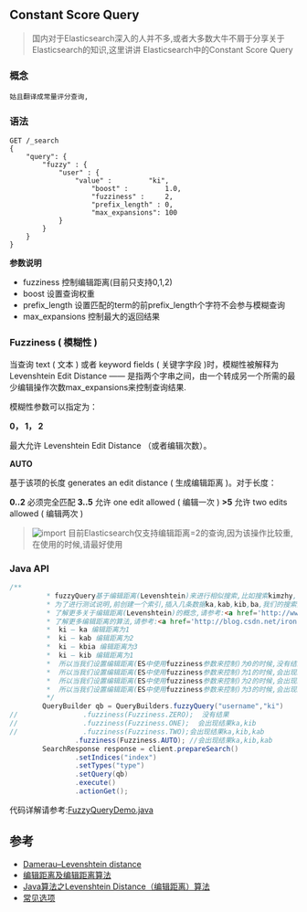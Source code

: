 ## Constant Score Query

>  国内对于Elasticsearch深入的人并不多,或者大多数大牛不屑于分享关于Elasticsearch的知识,这里讲讲 Elasticsearch中的Constant Score Query

### 概念

    姑且翻译成常量评分查询,

### 语法

~~~
GET /_search
{
    "query": {
        "fuzzy" : {
            "user" : {
                "value" :         "ki",
                    "boost" :         1.0,
                    "fuzziness" :     2,
                    "prefix_length" : 0,
                    "max_expansions": 100
            }
        }
    }
}
~~~

**参数说明**
- fuzziness   控制编辑距离(目前只支持0,1,2)
- boost 设置查询权重
- prefix_length  设置匹配的term的前prefix_length个字符不会参与模糊查询
- max_expansions 控制最大的返回结果


### Fuzziness ( 模糊性 )

当查询 text ( 文本 ) 或者 keyword fields ( 关键字字段 )时，模糊性被解释为 Levenshtein Edit Distance —— 是指两个字串之间，由一个转成另一个所需的最少编辑操作次数max_expansions来控制查询结果.

模糊性参数可以指定为：

**0， 1， 2**

最大允许 Levenshtein Edit Distance （或者编辑次数）。

**AUTO**

基于该项的长度 generates an edit distance ( 生成编辑距离 )。对于长度：

**0..2**
必须完全匹配
**3..5**
允许 one edit allowed ( 编辑一次 )
**>5**
允许 two edits allowed ( 编辑两次 )

> ![import](https://www.elastic.co/guide/en/elasticsearch/reference/5.5/images/icons/tip.png)  目前Elasticsearch仅支持编辑距离=2的查询,因为该操作比较重,在使用的时候,请最好使用

### Java API

~~~java
/**
         * fuzzyQuery基于编辑距离(Levenshtein)来进行相似搜索,比如搜索kimzhy,可以搜索出kinzhy(编辑距离为1)
         * 为了进行测试说明,前创建一个索引,插入几条数据ka,kab,kib,ba,我们的搜索源为ki
         * 了解更多关于编辑距离(Levenshtein)的概念,请参考:<a href='http://www.cnblogs.com/biyeymyhjob/archive/2012/09/28/2707343.html'></a>
         * 了解更多编辑距离的算法,请参考:<a href='http://blog.csdn.net/ironrabbit/article/details/18736185'></a>
         *  ki — ka 编辑距离为1
         *  ki — kab 编辑距离为2
         *  ki — kbia 编辑距离为3
         *  ki — kib 编辑距离为1
         *  所以当我们设置编辑距离(ES中使用fuzziness参数来控制)为0的时候,没有结果
         *  所以当我们设置编辑距离(ES中使用fuzziness参数来控制)为1的时候,会出现结果ka,kib
         *  所以当我们设置编辑距离(ES中使用fuzziness参数来控制)为2的时候,会出现结果ka,kib,kab
         *  所以当我们设置编辑距离(ES中使用fuzziness参数来控制)为3的时候,会出现结果ka,kib,kab,kbaa(很遗憾,ES本身最多只支持到2,因此不会出现此结果)
         */
        QueryBuilder qb = QueryBuilders.fuzzyQuery("username","ki")
//                .fuzziness(Fuzziness.ZERO);  没有结果
//                .fuzziness(Fuzziness.ONE);  会出现结果ka,kib
//                .fuzziness(Fuzziness.TWO);会出现结果ka,kib,kab
                .fuzziness(Fuzziness.AUTO); //会出现结果ka,kib,kab
        SearchResponse response = client.prepareSearch()
                .setIndices("index")
                .setTypes("type")
                .setQuery(qb)
                .execute()
                .actionGet();
~~~

代码详解请参考:[FuzzyQueryDemo.java](https://github.com/felayman/elasticsearch-java-api/blob/master/src/test/java/org/visualchina/elasticsearch/api/demo/query/FuzzyQueryDemo.java)

## 参考
- [Damerau–Levenshtein distance](https://en.wikipedia.org/wiki/Damerau%E2%80%93Levenshtein_distance)
- [编辑距离及编辑距离算法](http://www.cnblogs.com/biyeymyhjob/archive/2012/09/28/2707343.html)
- [Java算法之Levenshtein Distance（编辑距离）算法](http://blog.csdn.net/ironrabbit/article/details/18736185)
- [常见选项](http://cwiki.apachecn.org/pages/viewpage.action?pageId=4882851)

